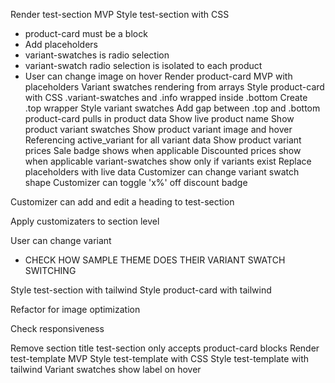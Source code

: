 <!-- # DONE -->
Render test-section MVP
Style test-section with CSS
- product-card must be a block
- Add placeholders
- variant-swatches is radio selection
- variant-swatch radio selection is isolated to each product
- User can change image on hover
Render product-card MVP with placeholders
Variant swatches rendering from arrays
Style product-card with CSS
.variant-swatches and .info wrapped inside .bottom
Create .top wrapper
Style variant swatches
Add gap between .top and .bottom
product-card pulls in product data
Show live product name
Show product variant swatches
Show product variant image and hover
Referencing active_variant for all variant data
Show product variant prices
Sale badge shows when applicable
Discounted prices show when applicable
variant-swatches show only if variants exist
Replace placeholders with live data
Customizer can change variant swatch shape
Customizer can toggle 'x%' off discount badge

<!-- ! WHAT WAS I DOING??? -->

<!-- ? DOING -->
Customizer can add and edit a heading to test-section

<!-- @ PAUSED -->

<!-- TODO -->
Apply customizaters to section level

User can change variant
- CHECK HOW SAMPLE THEME DOES THEIR VARIANT SWATCH SWITCHING

Style test-section with tailwind
Style product-card with tailwind

Refactor for image optimization

Check responsiveness

<!-- ! BUGS -->

<!-- ? SANITY REFACTORING -->

<!-- @ BONUS -->
Remove section title
test-section only accepts product-card blocks
Render test-template MVP
Style test-template with CSS
Style test-template with tailwind
Variant swatches show label on hover